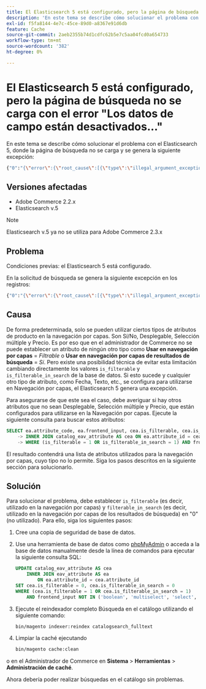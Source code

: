 ```yaml
---
title: El Elasticsearch 5 está configurado, pero la página de búsqueda no se carga con el error "Los datos de campo están desactivados..."
description: 'En este tema se describe cómo solucionar el problema con Elasticsearch 5, donde la página de búsqueda no se carga y se genera la siguiente excepción:'
exl-id: f5fa8144-4e7c-45ce-89d0-a8367e91d6db
feature: Cache
source-git-commit: 2aeb2355b74d1cdfc62b5e7c5aa04fcd0a654733
workflow-type: tm+mt
source-wordcount: '382'
ht-degree: 0%

---
```


# El Elasticsearch 5 está configurado, pero la página de búsqueda no se carga con el error &quot;Los datos de campo están desactivados...&quot;

En este tema se describe cómo solucionar el problema con el Elasticsearch 5, donde la página de búsqueda no se carga y se genera la siguiente excepción:

```bash
{"0":"{\"error\":{\"root_cause\":[{\"type\":\"illegal_argument_exception\",\"reason\":\"Fielddata is disabled on text fields by default. Set fielddata=true on [%attribute_code%]] in order to load fielddata in memory by uninverting the inverted index. Note that this can however use significant memory.\"}].
```

## Versiones afectadas

* Adobe Commerce 2.2.x
* Elasticsearch v.5

>[!NOTE]
>
>Elasticsearch v.5 ya no se utiliza para Adobe Commerce 2.3.x

## Problema

Condiciones previas: el Elasticsearch 5 está configurado.

En la solicitud de búsqueda se genera la siguiente excepción en los registros:

```bash
{"0":"{\"error\":{\"root_cause\":[{\"type\":\"illegal_argument_exception\",\"reason\":\"Fielddata is disabled on text fields by default. Set fielddata=true on [%attribute_code%]] in order to load fielddata in memory by uninverting the inverted index. Note that this can however use significant memory.\"}].
```

## Causa

De forma predeterminada, solo se pueden utilizar ciertos tipos de atributos de producto en la navegación por capas. Son Sí/No, Desplegable, Selección múltiple y Precio. Es por eso que en el administrador de Commerce no se puede establecer un atributo de ningún otro tipo como **Usar en navegación por capas** = *Filtrable* o **Usar en navegación por capas de resultados de búsqueda** = *Sí*. Pero existe una posibilidad técnica de evitar esta limitación cambiando directamente los valores `is_filterable` y `is_filterable_in_search` de la base de datos. Si esto sucede y cualquier otro tipo de atributo, como Fecha, Texto, etc., se configura para utilizarse en Navegación por capas, el Elasticsearch 5 genera una excepción.

Para asegurarse de que este sea el caso, debe averiguar si hay otros atributos que no sean Desplegable, Selección múltiple y Precio, que están configurados para utilizarse en la Navegación por capas. Ejecute la siguiente consulta para buscar estos atributos:

```sql
SELECT ea.attribute_code, ea.frontend_input, cea.is_filterable, cea.is_filterable_in_search FROM eav_attribute AS ea
    -> INNER JOIN catalog_eav_attribute AS cea ON ea.attribute_id = cea.`attribute_id`
    -> WHERE (is_filterable = 1 OR is_filterable_in_search = 1) AND frontend_input NOT IN ('boolean', 'multiselect', 'select', 'price');
```

El resultado contendrá una lista de atributos utilizados para la navegación por capas, cuyo tipo no lo permite. Siga los pasos descritos en la siguiente sección para solucionarlo.

## Solución

Para solucionar el problema, debe establecer `is_filterable` (es decir, utilizado en la navegación por capas) y `filterable_in_search` (es decir, utilizado en la navegación por capas de los resultados de búsqueda) en &quot;0&quot; (no utilizado). Para ello, siga los siguientes pasos:

1. Cree una copia de seguridad de base de datos.
1. Use una herramienta de base de datos como [phpMyAdmin](https://experienceleague.adobe.com/es/docs/commerce-operations/installation-guide/prerequisites/optional-software#phpmyadmin) o acceda a la base de datos manualmente desde la línea de comandos para ejecutar la siguiente consulta SQL:

   ```sql
   UPDATE catalog_eav_attribute AS cea
       INNER JOIN eav_attribute AS ea
           ON ea.attribute_id = cea.attribute_id
   SET cea.is_filterable = 0, cea.is_filterable_in_search = 0
   WHERE (cea.is_filterable = 1 OR cea.is_filterable_in_search = 1)
       AND frontend_input NOT IN ('boolean', 'multiselect', 'select', 'price');
   ```

1. Ejecute el reindexador completo Búsqueda en el catálogo utilizando el siguiente comando:

   ```bash
   bin/magento indexer:reindex catalogsearch_fulltext
   ```

1. Limpiar la caché ejecutando

   ```bash
   bin/magento cache:clean
   ```

o en el Administrador de Commerce en **Sistema** > **Herramientas** > **Administración de caché**.

Ahora debería poder realizar búsquedas en el catálogo sin problemas.

